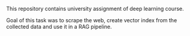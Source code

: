 This repository contains university assignment of deep learning course.

Goal of this task was to scrape the web, create vector index from the collected data and use it in a RAG pipeline.
